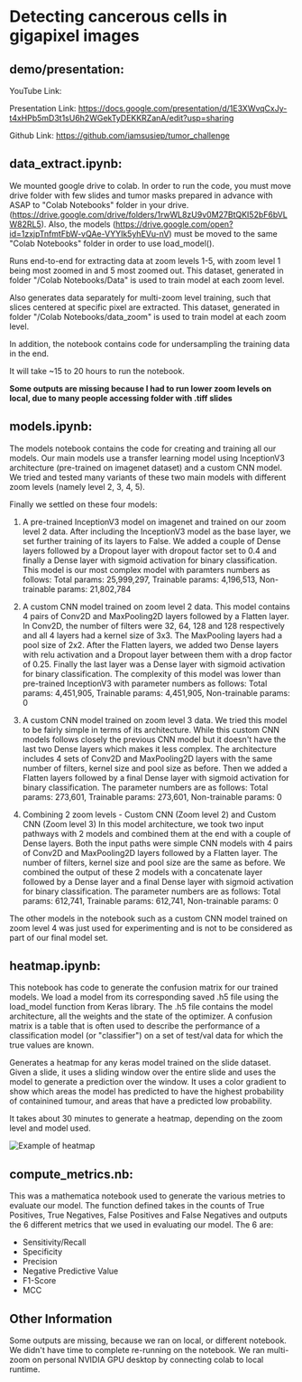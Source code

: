 # Detecting cancerous cells in gigapixel images

## demo/presentation:

YouTube Link:

Presentation Link: https://docs.google.com/presentation/d/1E3XWvqCxJy-t4xHPb5mD3t1sU6h2WGekTyDEKKRZanA/edit?usp=sharing

Github Link: https://github.com/iamsusiep/tumor_challenge

## data_extract.ipynb:
We mounted google drive to colab. In order to run the code, you must move drive folder with few slides and tumor masks prepared in advance with ASAP to "Colab Notebooks" folder in your drive. (https://drive.google.com/drive/folders/1rwWL8zU9v0M27BtQKI52bF6bVLW82RL5).
Also, the models (https://drive.google.com/open?id=1zxjpTnfmtFbW-vQAe-VYYIk5yhEVu-nV) must be moved to the same "Colab Notebooks" folder in order to use load_model().

Runs end-to-end for extracting data at zoom levels 1-5, with zoom level 1 being most zoomed in and 5 most zoomed out.
This dataset, generated in folder "/Colab Notebooks/Data" is used to train model at each zoom level.

Also generates data separately for multi-zoom level training, such that slices centered at specific pixel are extracted. 
This dataset, generated in folder "/Colab Notebooks/data_zoom" is used to train model at each zoom level.

In addition, the notebook contains code for undersampling the training data in the end.

It will take ~15 to 20 hours to run the notebook.

**Some outputs are missing because I had to run lower zoom levels on local, due to many people accessing folder with .tiff slides**

## models.ipynb:
The models notebook contains the code for creating and training all our models. Our main models use a transfer learning model using InceptionV3 architecture (pre-trained on imagenet dataset) and a custom CNN model. We tried and tested many variants of these two main models with different zoom levels (namely level 2, 3, 4, 5).

Finally we settled on these four models:

1. A pre-trained InceptionV3 model on imagenet and trained on our zoom level 2 data.
After including the InceptionV3 model as the base layer, we set further training of its layers to False. We added a couple of Dense layers followed by a Dropout layer with dropout factor set to 0.4 and finally a Dense layer with sigmoid activation for binary classification. This model is our most complex model with paramters numbers as follows:
Total params: 25,999,297, Trainable params: 4,196,513, Non-trainable params: 21,802,784

2. A custom CNN model trained on zoom level 2 data.
This model contains 4 pairs of Conv2D and MaxPooling2D layers followed by a Flatten layer. In Conv2D, the number of filters were 32, 64, 128 and 128 respectively and all 4 layers had a kernel size of 3x3. The MaxPooling layers had a pool size of 2x2. After the Flatten layers, we added two Dense layers with relu activation and a Dropout layer between them with a drop factor of 0.25. Finally the last layer was a Dense layer with sigmoid activation for binary classification. The complexity of this model was lower than pre-trained InceptionV3 with parameter numbers as follows: Total params: 4,451,905, Trainable params: 4,451,905, Non-trainable params: 0

3. A custom CNN model trained on zoom level 3 data.
We tried this model to be fairly simple in terms of its architecture. While this custom CNN models follows closely the previous CNN model but it doesn't have the last two Dense layers which makes it less complex. The architecture includes 4 sets of Conv2D and MaxPooling2D layers with the same number of filters, kernel size and pool size as before. Then we added a Flatten layers followed by a final Dense layer with sigmoid activation for binary classification. The parameter numbers are as follows: Total params: 273,601, Trainable params: 273,601, Non-trainable params: 0

4. Combining 2 zoom levels - Custom CNN (Zoom level 2) and Custom CNN (Zoom level 3)
In this model architecture, we took two input pathways with 2 models and combined them at the end with a couple of Dense layers. Both the input paths were simple CNN models with 4 pairs of Conv2D and MaxPooling2D layers followed by a Flatten layer. The number of filters, kernel size and pool size are the same as before. We combined the output of these 2 models with a concatenate layer followed by a Dense layer and a final Dense layer with sigmoid activation for binary classification. The parameter numbers are as follows: Total params: 612,741, Trainable params: 612,741, Non-trainable params: 0

The other models in the notebook such as a custom CNN model trained on zoom level 4 was just used for experimenting and is not to be considered as part of our final model set.

## heatmap.ipynb:
This notebook has code to generate the confusion matrix for our trained models. We load a model from its corresponding saved .h5 file using the load_model function from Keras library. The .h5 file contains the model architecture, all the weights and the state of the optimizer. A confusion matrix is a table that is often used to describe the performance of a classification model (or "classifier") on a set of test/val data for which the true values are known.

Generates a heatmap for any keras model trained on the slide dataset. Given a slide, it uses a sliding window over the entire slide and uses the model to generate a prediction over the window. It uses a color gradient to show which areas the model has predicted to have the highest probability of containined tumour, and areas that have a predicted low probability.

It takes about 30 minutes to generate a heatmap, depending on the zoom level and model used.

![Example of heatmap](https://i.ibb.co/6sQvStp/download-5.png)

## compute_metrics.nb:
This was a mathematica notebook used to generate the various metries to evaluate our model. The function defined takes in the counts of True Positives, True Negatives, False Positives and False Negatives and outputs the 6 different metrics that we used in evaluating our model. The 6 are:

* Sensitivity/Recall
* Specificity
* Precision
* Negative Predictive Value
* F1-Score
* MCC
## Other Information
Some outputs are missing, because we ran on local, or different notebook. 
We didn't have time to complete re-running on the notebook.
We ran multi-zoom on personal NVIDIA GPU desktop by connecting colab to local runtime.
